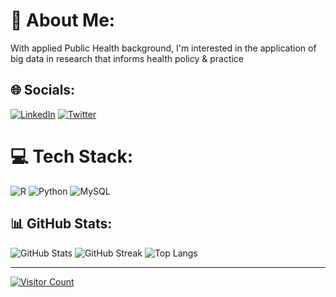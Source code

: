 # 💫 About Me:
With applied Public Health background, I'm interested in the application of big data in research that informs health policy & practice 

## 🌐 Socials:
[![LinkedIn](https://img.shields.io/badge/LinkedIn-%230077B5.svg?logo=linkedin&logoColor=white)](https://linkedin.com/in/meronmkifle) 
[![Twitter](https://img.shields.io/badge/Twitter-%231DA1F2.svg?logo=Twitter&logoColor=white)](https://twitter.com/MeronMKifle) 

# 💻 Tech Stack:
![R](https://img.shields.io/badge/r-%23276DC3.svg?style=for-the-badge&logo=r&logoColor=white) 
![Python](https://img.shields.io/badge/python-%2314354C.svg?style=for-the-badge&logo=python&logoColor=white)
![MySQL](https://img.shields.io/badge/mysql-%2300f.svg?style=for-the-badge&logo=mysql&logoColor=white)

## 📊 GitHub Stats:
![GitHub Stats](https://github-readme-stats.vercel.app/api?username=meronmkifle&theme=linkedin&hide_border=false&include_all_commits=false&count_private=false)
![GitHub Streak](https://github-readme-streak-stats.herokuapp.com/?user=meronmkifle&theme=linkedin&hide_border=false)
![Top Langs](https://github-readme-stats.vercel.app/api/top-langs/?username=meronmkifle&theme=linkedin&hide_border=false&include_all_commits=false&count_private=false&layout=compact)

---
[![Visitor Count](https://visitcount.itsvg.in/api?id=meronmkifle&icon=0&color=0)](https://visitcount.itsvg.in)



